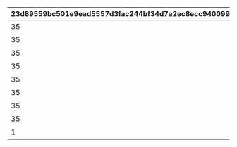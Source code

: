 |23d89559bc501e9ead5557d3fac244bf34d7a2ec8ecc9400997cfa78314675ba|38471bf98d05ed16a00dc50552ea0728f598c0490bd79ed9f4de125b3b269093|54946bda5f3aa55fa7cec7e65d0299ff6e14e1ea6d9b9467108b8ae1b42cc1e3|65330e3d0e0a06e1ab9c7057211633f7436475ae419a3ddf30bb4357f0b357fb|66fa3b1ea089f6e12141b8866a96df4f3902cfad1042829c9c7a6b0087724a47|cf8cb369586e5b75041fc6de0112d06eee18f2bc9e69dfb7f6bea3c9485c44b9|377dde6854c4e87e8c7d3211f7aa459982afcc62e3d67644cb9a630e4a3a47dd|c88774b5b62b0484205ad49e2bf007f8f50a92baa1f176097d29421c69b7a744|1c445e0c57c2b1a464ef4d945aec53a4a31287d235afab73201404a06c63922f|b73430db6536702fba6e4210c8c90c156fb40fd165e4ce1674ff5c7eb96eff9f|301dff7fa84e4e9fdc15f951aff40fe63b7924d86c9d632f0a8811b7b6c792b7|53d5391b4771a6a48dd3d768e43394457edc374bb46d808758daf3f0b8bdfd64|806353a4506afbda46b102dd6a6f30dd457942b85b2c288db4f6de5638feb289|
| --- | --- | --- | --- | --- | --- | --- | --- | --- | --- | --- | --- | --- |
|35|220|0|91002|１２月１日のエピソード|10132|5132061|2023/11/30 12:00:00|10161110|-389|焦りと不安の準備期間|1|8|
|35|8|5132061|91002|１２月１０日のエピソード|10132|5132062|2023/11/30 12:00:00|0|174|チーズが繋ぐ縁|10|8|
|35|-97|5132062|91002|１２月１５日のエピソード|10132|5132063|2023/12/01 5:00:00|0|171|刻まれし二つ名|15|8|
|35|-98|5132063|91002|１２月２０日のエピソード|10132|5132064|2023/12/01 5:00:00|0|-355|敏腕プロデューサーは語る|20|8|
|35|114|5132064|91002|１２月２１日のエピソード|10132|5132065|2023/12/02 5:00:00|0|-364|麗しのお召し物|21|8|
|35|7|5132065|91002|１２月２２日のエピソード|10132|5132066|2023/12/02 5:00:00|0|-222|クリスマスはバラの香り|22|8|
|35|113|5132066|91002|１２月２３日のエピソード|10132|5132067|2023/12/02 5:00:00|0|45|雪解けの予感|23|8|
|35|117|5132067|91002|１２月２４日のエピソード|10132|5132068|2023/12/03 5:00:00|0|-38|思い馳せる聖夜|24|8|
|1|0|5132068|9000230|１２月２５日のエピソード|10132|5132169|2023/12/03 5:00:00|0|0|宴の前にて|25|16|